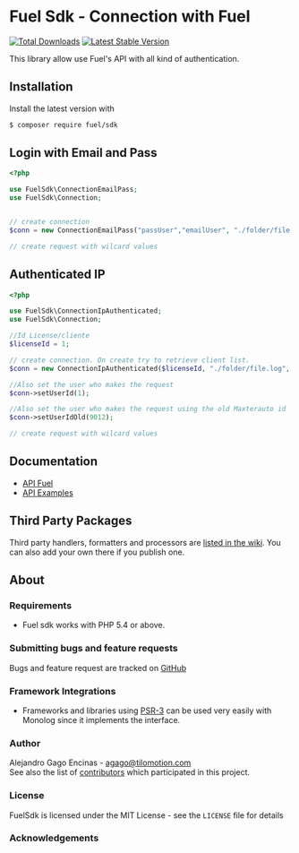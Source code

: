 # Fuel Sdk - Connection with Fuel 
[![Total Downloads](https://img.shields.io/packagist/dt/fuel/sdk.svg)](https://packagist.org/packages/fuel/sdk)
[![Latest Stable Version](https://img.shields.io/packagist/v/fuel/sdk.svg)](https://packagist.org/packages/fuel/sdk)

This library allow use Fuel's API with all kind of authentication.

## Installation

Install the latest version with

```bash
$ composer require fuel/sdk
```

## Login with Email and Pass

```php
<?php

use FuelSdk\ConnectionEmailPass;
use FuelSdk\Connection;


// create connection
$conn = new ConnectionEmailPass("passUser","emailUser", "./folder/file.log", Connection::FUEL_NAME_DEV);

// create request with wilcard values


```

## Authenticated IP

```php
<?php

use FuelSdk\ConnectionIpAuthenticated;
use FuelSdk\Connection;

//Id License/cliente
$licenseId = 1;

// create connection. On create try to retrieve client list.
$conn = new ConnectionIpAuthenticated($licenseId, "./folder/file.log", Connection::FUEL_NAME_DEV);

//Also set the user who makes the request
$conn->setUserId(1);

//Also set the user who makes the request using the old Maxterauto id
$conn->setUserIdOld(9012);

// create request with wilcard values


```

## Documentation

- [API Fuel](doc/01-usage.md)
- [API Examples](doc/02-handlers-formatters-processors.md)


## Third Party Packages

Third party handlers, formatters and processors are
[listed in the wiki](https://github.com/agagoenc/fuel-sdk/wiki/Third-Party-Packages). You
can also add your own there if you publish one.

## About

### Requirements

- Fuel sdk works with  PHP 5.4 or above.

### Submitting bugs and feature requests

Bugs and feature request are tracked on [GitHub](https://github.com/agagoenc/fuel-sdk/issues)

### Framework Integrations

- Frameworks and libraries using [PSR-3](https://github.com/php-fig/fig-standards/blob/master/accepted/PSR-3-logger-interface.md)
  can be used very easily with Monolog since it implements the interface.

### Author

Alejandro Gago Encinas - <agago@tilomotion.com><br />
See also the list of [contributors](https://github.com/agagoenc/fuel-sdk/contributors) which participated in this project.

### License

FuelSdk is licensed under the MIT License - see the `LICENSE` file for details

### Acknowledgements


